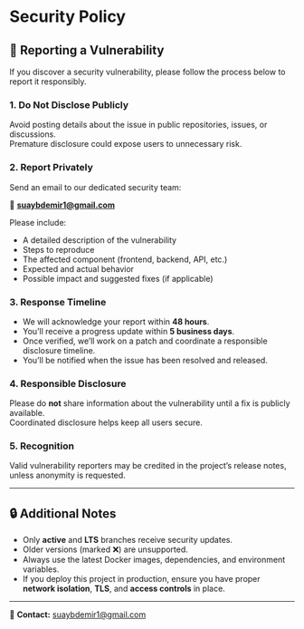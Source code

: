 # Security Policy


## 🔐 Reporting a Vulnerability

If you discover a security vulnerability, please follow the process below to report it responsibly.

### 1. Do Not Disclose Publicly
Avoid posting details about the issue in public repositories, issues, or discussions.  
Premature disclosure could expose users to unnecessary risk.

### 2. Report Privately
Send an email to our dedicated security team:

📧 **suaybdemir1@gmail.com**

Please include:
- A detailed description of the vulnerability  
- Steps to reproduce  
- The affected component (frontend, backend, API, etc.)  
- Expected and actual behavior  
- Possible impact and suggested fixes (if applicable)

### 3. Response Timeline
- We will acknowledge your report within **48 hours**.  
- You’ll receive a progress update within **5 business days**.  
- Once verified, we’ll work on a patch and coordinate a responsible disclosure timeline.  
- You’ll be notified when the issue has been resolved and released.

### 4. Responsible Disclosure
Please do **not** share information about the vulnerability until a fix is publicly available.  
Coordinated disclosure helps keep all users secure.

### 5. Recognition
Valid vulnerability reporters may be credited in the project’s release notes, unless anonymity is requested.

---

## 🔒 Additional Notes
- Only **active** and **LTS** branches receive security updates.  
- Older versions (marked ❌) are unsupported.  
- Always use the latest Docker images, dependencies, and environment variables.  
- If you deploy this project in production, ensure you have proper **network isolation**, **TLS**, and **access controls** in place.

---

🪪 **Contact:** [suaybdemir1@gmail.com](mailto:suaybdemir1@gmail.com)
